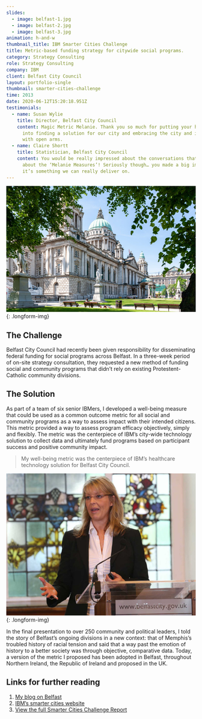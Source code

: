 ```yaml
---
slides:
  - image: belfast-1.jpg
  - image: belfast-2.jpg
  - image: belfast-3.jpg
animation: h-and-w
thumbnail_title: IBM Smarter Cities Challenge
title: Metric-based funding strategy for citywide social programs.
category: Strategy Consulting
role: Strategy Consulting
company: IBM
client: Belfast City Council
layout: portfolio-single
thumbnail: smarter-cities-challenge
time: 2013
date: 2020-06-12T15:20:18.951Z
testimonials:
  - name: Susan Wylie
    title: Director, Belfast City Council
    content: Magic Metric Melanie. Thank you so much for putting your heart and soul
      into finding a solution for our city and embracing the city and its people
      with open arms.
  - name: Claire Shortt
    title: Statistician, Belfast City Council
    content: You would be really impressed about the conversations that are going on
      about the ‘Melanie Measures’! Seriously though… you made a big impact and
      it’s something we can really deliver on.
---
```


![Belfast City Hall](/images/belfast-city-hall-lg.jpg)
{: .longform-img}

## The Challenge

Belfast City Council had recently been given responsibility for disseminating federal funding for social programs across Belfast. In a three-week period of on-site strategy consultation, they requested a new method of funding social and community programs that didn’t rely on existing Protestent-Catholic community divisions.

## The Solution

As part of a team of six senior IBMers, I developed a well-being measure that could be used as a common outcome metric for all social and community programs as a way to assess impact with their intended citizens. This metric provided a way to assess program efficacy objectively, simply and flexibly. The metric was the centerpiece of IBM’s city-wide technology solution to collect data and ultimately fund programs based on participant success and positive community impact.

> My well-being metric was the centerpiece of IBM’s healthcare technology solution for Belfast City Council.

![Melanie's presentation in Belfast City Hall](/images/melanie-presenting.jpg)
{: .longform-img}

In the final presentation to over 250 community and political leaders, I told the story of Belfast’s ongoing divisions in a new context: that of Memphis’s troubled history of racial tension and said that a way past the emotion of history to a better society was through objective, comparative data. Today, a version of the metric I proposed has been adopted in Belfast, throughout Northern Ireland, the Republic of Ireland and proposed in the UK.

## Links for further reading

1. [My blog on Belfast](https://polkosky.wordpress.com/)
2. [IBM’s smarter cities website](http://www.smartercitieschallenge.org)
3. [View the full Smarter Cities Challenge Report](/downloads/ibm-belfast-full-report.pdf)
